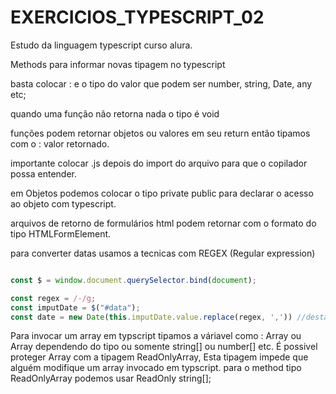 # EXERCICIOS_TYPESCRIPT_02
Estudo da linguagem typescript curso alura.

Methods para informar novas tipagem no typescript

basta colocar : e o tipo do valor que podem ser number, string, Date, any etc;

quando uma função não retorna nada o tipo é void 

funções podem retornar objetos ou valores em seu return então tipamos com o : valor retornado.

importante colocar .js depois do import do arquivo para que o copilador possa entender.

em Objetos podemos colocar o tipo private public para declarar o acesso ao objeto com typescript.

arquivos de retorno de formulários html podem retornar com o formato do tipo HTMLFormElement.

para converter datas usamos a tecnicas com REGEX (Regular expression)

```javascript

const $ = window.document.querySelector.bind(document);

const regex = /-/g;
const imputDate = $("#data");
const date = new Date(this.imputDate.value.replace(regex, ',')) //desta forma o valor de 2022-02-12 vira 2022,02,12 e o DATE converte para data.

```
Para invocar um array em typscript tipamos a váriavel como : Array<number> ou Array<string> dependendo do tipo ou somente string[] ou number[] etc.
É possivel proteger Array com a tipagem ReadOnlyArray, Esta tipagem impede que alguém modifique um array invocado em typscript.
para o method tipo ReadOnlyArray podemos usar ReadOnly string[];

